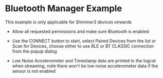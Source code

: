# Bluetooth Manager Example

This example is only applicable for Shimmer3 devices onwards

- Allow all requested permissions and make sure Bluetooth is enabled

- Use the CONNECT button to start, select Paired Devices from the list or Scan
  for Devices, choose either to use BLE or BT CLASSIC connection from the popup
  dialog

- Low Noise Accelerometer and Timestamp data are printed to the logcat when
  streaming, note there won't be low noise accelerometer data if the sensor is
  not enabled
